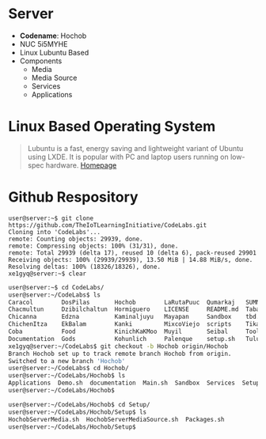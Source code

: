 # Server

- __Codename__: Hochob
- NUC 5i5MYHE
- Linux Lubuntu Based
- Components
  - Media
  - Media Source
  - Services
  - Applications

# Linux Based Operating System

> Lubuntu is a fast, energy saving and lightweight variant of Ubuntu using LXDE. It is popular with PC and laptop users running on low-spec hardware. [Homepage](http://lubuntu.me/)

# Github Respository


```
user@server:~$ git clone https://github.com/TheIoTLearningInitiative/CodeLabs.git
Cloning into 'CodeLabs'...
remote: Counting objects: 29939, done.
remote: Compressing objects: 100% (31/31), done.
remote: Total 29939 (delta 17), reused 10 (delta 6), pack-reused 29901
Receiving objects: 100% (29939/29939), 13.50 MiB | 14.88 MiB/s, done.
Resolving deltas: 100% (18326/18326), done.
xe1gyq@server:~$ clear
```

```sh
user@server:~$ cd CodeLabs/
user@server:~/CodeLabs$ ls
Caracol        DosPilas       Hochob        LaRutaPuuc  Qumarkaj   SUMMARY.md  Uxmal
Chacmultun     Dzibilchaltun  Hormiguero    LICENSE     README.md  Tabasqueno  Xcambo
Chicanna       Edzna          Kaminaljuyu   Mayapan     Sandbox    tbd.md      Xpuhil
ChichenItza    EkBalam        Kanki         MixcoViejo  scripts    Tikal       Xunantunich
Coba           Food           KinichKaKMoo  Muyil       Seibal     Tools
Documentation  Gods           Kohunlich     Palenque    setup.sh   Tulum
xe1gyq@server:~/CodeLabs$ git checkout -b Hochob origin/Hochob
Branch Hochob set up to track remote branch Hochob from origin.
Switched to a new branch 'Hochob'
user@server:~/CodeLabs$ cd Hochob/
user@server:~/CodeLabs/Hochob$ ls
Applications  Demo.sh  documentation  Main.sh  Sandbox  Services  Setup
user@server:~/CodeLabs/Hochob$  
```

```sh
user@server:~/CodeLabs/Hochob$ cd Setup/
user@server:~/CodeLabs/Hochob/Setup$ ls
HochobServerMedia.sh  HochobServerMediaSource.sh  Packages.sh
user@server:~/CodeLabs/Hochob/Setup$ 
```

